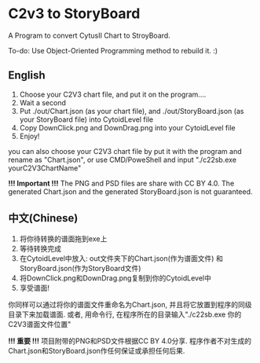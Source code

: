 # C2v3 to StoryBoard
 
A Program to convert CytusII Chart to StroyBoard.

To-do: Use Object-Oriented Programming method to rebuild it. :)


## English
1. Choose your C2V3 chart file, and put it on the program....
2. Wait a second
3. Put ./out/Chart.json (as your chart file), and ./out/StoryBoard.json (as your StoryBoard file) into CytoidLevel file
4. Copy DownClick.png and DownDrag.png into your CytoidLevel file
5. Enjoy! 

you can also choose your C2V3 chart file by put it with the program and rename as "Chart.json",
 or use CMD/PoweShell and input "./c22sb.exe yourC2V3ChartName" 

**!!! Important !!!**
The PNG and PSD files are share with CC BY 4.0. 
The generated Chart.json and the generated StoryBoard.json is not guaranteed.

## 中文(Chinese)
1. 将你待转换的谱面拖到exe上
2. 等待转换完成
3. 在CytoidLevel中放入: out文件夹下的Chart.json(作为谱面文件) 和 StoryBoard.json(作为StoryBoard文件)
4. 将DownClick.png和DownDrag.png复制到你的CytoidLevel中
5. 享受谱面! 

你同样可以通过将你的谱面文件重命名为Chart.json, 并且将它放置到程序的同级目录下来加载谱面. 
或者, 用命令行, 在程序所在的目录输入"./c22sb.exe 你的C2V3谱面文件位置" 

**!!! 重要 !!!**
项目附带的PNG和PSD文件根据CC BY 4.0分享.
程序作者不对生成的Chart.json和StoryBoard.json作任何保证或承担任何后果.
